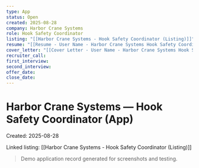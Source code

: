 ```yaml
---
type: App
status: Open
created: 2025-08-28
company: Harbor Crane Systems
role: Hook Safety Coordinator
listing: "[[Harbor Crane Systems - Hook Safety Coordinator (Listing)]]"
resume: "[[Resume - User Name - Harbor Crane Systems Hook Safety Coordinator.pdf]]"
cover_letter: "[[Cover Letter - User Name - Harbor Crane Systems Hook Safety Coordinator.pdf]]"
recruiter_call:
first_interview:
second_interview:
offer_date:
close_date:
---
```

# Harbor Crane Systems — Hook Safety Coordinator (App)

Created: 2025-08-28

Linked listing: [[Harbor Crane Systems - Hook Safety Coordinator (Listing)]]

> Demo application record generated for screenshots and testing.
